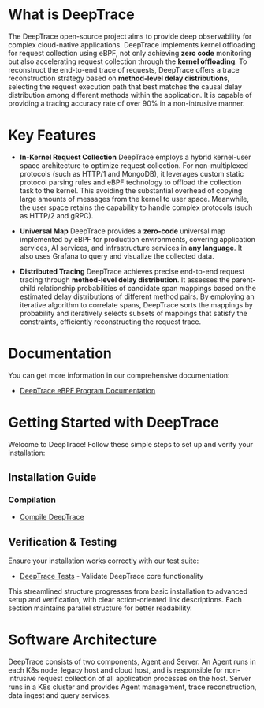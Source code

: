 # What is DeepTrace

The DeepTrace open-source project aims to provide deep observability for complex cloud-native applications. DeepTrace implements kernel offloading for request collection using eBPF, not only achieving **zero code** monitoring but also accelerating request collection through the **kernel offloading**. 
To reconstruct the end-to-end trace of requests, DeepTrace offers a trace reconstruction strategy based on **method-level delay distributions**, selecting the request execution path that best matches the causal delay distribution among different methods within the application.
It is capable of providing a tracing accuracy rate of over 90% in a non-intrusive manner.

# Key Features

- **In-Kernel Request Collection** DeepTrace employs a hybrid kernel-user space architecture to optimize request collection. For non-multiplexed protocols (such as HTTP/1 and MongoDB), it leverages custom static protocol parsing rules and eBPF technology to offload the collection task to the kernel. This avoiding the substantial overhead of copying large amounts of messages from the kernel to user space. Meanwhile, the user space retains the capability to handle complex protocols (such as HTTP/2 and gRPC).

- **Universal Map** DeepTrace provides a **zero-code** universal map implemented by eBPF for production environments, covering application services, AI services, and infrastructure services in **any language**. It also uses Grafana to query and visualize the collected data.

- **Distributed Tracing** DeepTrace achieves precise end-to-end request tracing through **method-level delay distribution**. It assesses the parent-child relationship probabilities of candidate span mappings based on the estimated delay distributions of different method pairs.  By employing an iterative algorithm to correlate spans, DeepTrace sorts the mappings by probability and iteratively selects subsets of mappings that satisfy the constraints, efficiently reconstructing the request trace.


# Documentation

You can get more information in our comprehensive documentation:
- [DeepTrace eBPF Program Documentation](docs/README.md)

# Getting Started with DeepTrace

Welcome to DeepTrace! Follow these simple steps to set up and verify your installation:

## Installation Guide

### Compilation
- [Compile DeepTrace](docs/build/build.md)

## Verification & Testing
Ensure your installation works correctly with our test suite:
- [DeepTrace Tests](docs/tests/README.md) - Validate DeepTrace core functionality

This streamlined structure progresses from basic installation to advanced setup and verification, with clear action-oriented link descriptions. Each section maintains parallel structure for better readability.

# Software Architecture

DeepTrace consists of two components, Agent and Server. An Agent runs in each K8s node, legacy host and cloud host, and is responsible for non-intrusive request collection of all application processes on the host. Server runs in a K8s cluster and provides Agent management, trace reconstruction, data ingest and query services.


